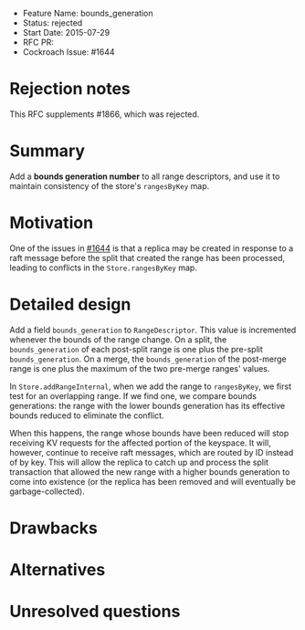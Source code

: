 - Feature Name: bounds_generation
- Status: rejected
- Start Date: 2015-07-29
- RFC PR:
- Cockroach Issue: #1644

# Rejection notes

This RFC supplements  #1866, which was rejected.

# Summary

Add a **bounds generation number** to all range descriptors, and use
it to maintain consistency of the store's `rangesByKey` map.

# Motivation

One of the issues in
[#1644](https://github.com/cockroachdb/cockroach/issues/1644) is that
a replica may be created in response to a raft message before the
split that created the range has been processed, leading to conflicts
in the `Store.rangesByKey` map.

# Detailed design

Add a field `bounds_generation` to `RangeDescriptor`. This value is
incremented whenever the bounds of the range change. On a split, the
`bounds_generation` of each post-split range is one plus the pre-split
`bounds_generation`. On a merge, the `bounds_generation` of the
post-merge range is one plus the maximum of the two pre-merge ranges'
values.

In `Store.addRangeInternal`, when we add the range to `rangesByKey`,
we first test for an overlapping range. If we find one, we compare
bounds generations: the range with the lower bounds generation has its
effective bounds reduced to eliminate the conflict.

When this happens, the range whose bounds have been reduced will stop
receiving KV requests for the affected portion of the keyspace. It
will, however, continue to receive raft messages, which are routed by
ID instead of by key. This will allow the replica to catch up and
process the split transaction that allowed the new range with a higher bounds generation to come into existence (or the replica has been removed and will eventually be garbage-collected).

# Drawbacks

# Alternatives

# Unresolved questions
